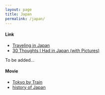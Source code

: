 ```yaml
---
layout: page
title: Japan
permalink: /japan/
---
```


<h4>Link</h4>

- [Traveling in Japan](https://thecoffeelicious.com/tips-for-traveling-in-japan-1af3b9a5cb32)
- [30 Thoughts I Had in Japan (with Pictures)](https://medium.com/@peteryang/30-thoughts-i-had-in-japan-with-pictures-de5e6a2a1a4b)

To be added...

<h4>Movie</h4>

- [Tokyo by Train](https://www.youtube.com/watch?v=Y49VfddU-L4)
- [history of Japan](https://www.youtube.com/watch?v=Mh5LY4Mz15o)
